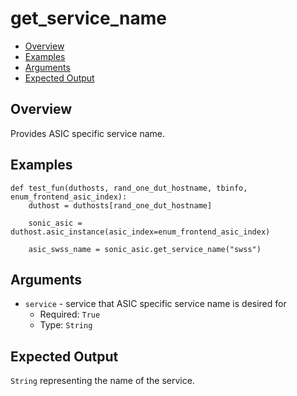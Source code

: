 # get_service_name

- [Overview](#overview)
- [Examples](#examples)
- [Arguments](#arguments)
- [Expected Output](#expected-output)

## Overview
Provides ASIC specific service name.

## Examples
```
def test_fun(duthosts, rand_one_dut_hostname, tbinfo, enum_frontend_asic_index):
    duthost = duthosts[rand_one_dut_hostname]

    sonic_asic = duthost.asic_instance(asic_index=enum_frontend_asic_index)

    asic_swss_name = sonic_asic.get_service_name("swss")
```

## Arguments
- `service` - service that ASIC specific service name is desired for
    - Required: `True`
    - Type: `String`

## Expected Output
`String` representing the name of the service.